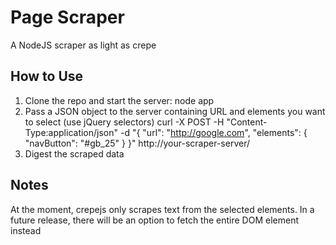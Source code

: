 # Page Scraper
A NodeJS scraper as light as crepe

## How to Use
1. Clone the repo and start the server:
    node app
2. Pass a JSON object to the server containing URL and elements you want to select (use jQuery selectors)
    curl -X POST -H "Content-Type:application/json" -d "{ "url": "http://google.com", "elements": { "navButton": "#gb_25" } }" http://your-scraper-server/
3. Digest the scraped data

## Notes
At the moment, crepejs only scrapes text from the selected elements. In a future release, there will be an option to fetch the entire DOM element instead
